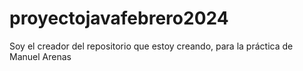 # proyectojavafebrero2024
Soy el creador del repositorio que estoy creando, para la práctica de Manuel Arenas
